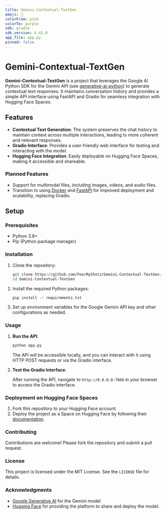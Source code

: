 ```yaml
---
title: Gemini-Contextual-TextGen
emoji: 💬
colorFrom: pink
colorTo: purple
sdk: gradio
sdk_version: 4.42.0
app_file: app.py
pinned: false
---
```


# Gemini-Contextual-TextGen

**Gemini-Contextual-TextGen** is a project that leverages the Google AI Python SDK for the Gemini API (see [generative-ai-python](https://github.com/google-gemini/generative-ai-python)) to generate contextual text responses. It maintains conversation history and provides a simple API interface using FastAPI and Gradio for seamless integration with Hugging Face Spaces.

## Features

- **Contextual Text Generation**: The system preserves the chat history to maintain context across multiple interactions, leading to more coherent and relevant responses.
- **Gradio Interface**: Provides a user-friendly web interface for testing and interacting with the model.
- **Hugging Face Integration**: Easily deployable on Hugging Face Spaces, making it accessible and shareable.

### Planned Features
- Support for multimodal files, including images, videos, and audio files.
- Transition to using [Docker](https://www.docker.com/) and [FastAPI](https://fastapi.tiangolo.com/) for improved deployment and scalability, replacing Gradio.

## Setup

### Prerequisites

- Python 3.8+
- Pip (Python package manager)

### Installation

1. Clone the repository:

   ```bash
   git clone https://github.com/FearMyShotz/Gemini-Contextual-TextGen.git
   cd Gemini-Contextual-TextGen
   ```

2. Install the required Python packages:

   ```bash
   pip install -r requirements.txt
   ```

3. Set up environment variables for the Google Gemini API key and other configurations as needed.

### Usage

1. **Run the API**:

   ```bash
   python app.py
   ```

   The API will be accessible locally, and you can interact with it using HTTP POST requests or via the Gradio interface.

2. **Test the Gradio Interface**:

   After running the API, navigate to `http://0.0.0.0:7860` in your browser to access the Gradio interface.

### Deployment on Hugging Face Spaces

1. Fork this repository to your Hugging Face account.
2. Deploy the project as a Space on Hugging Face by following their [documentation](https://huggingface.co/docs/hub/spaces).

### Contributing

Contributions are welcome! Please fork the repository and submit a pull request.

### License

This project is licensed under the MIT License. See the `LICENSE` file for details.

### Acknowledgments

- [Google Generative AI](https://cloud.google.com/generative-ai) for the Gemini model.
- [Hugging Face](https://huggingface.co/) for providing the platform to share and deploy the model.
